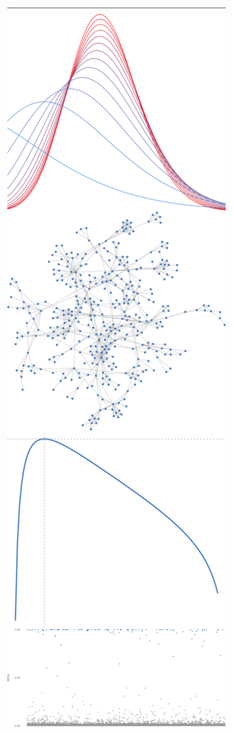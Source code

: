 
---
<div class="container">
  <div class="row no-gutters">
    <div class="col-sm">
      <img src="variational_EB.svg">
    </div>
    <div class="col-sm">
      <img src="random_graph.svg">
    </div>
    <div class="col-sm">
      <img src="plot_ml.svg">
    </div>
    <div class="col-sm">
      <img src="plot_ppi.svg">
    </div>
  </div>
</div>


<!--
**gleday/gleday** is a ✨ _special_ ✨ repository because its `README.md` (this file) appears on your GitHub profile.

Here are some ideas to get you started:

- 🔭 I’m currently working on ...
- 🌱 I’m currently learning ...
- 👯 I’m looking to collaborate on ...
- 🤔 I’m looking for help with ...
- 💬 Ask me about ...
- 📫 How to reach me: ...
- 😄 Pronouns: ...
- ⚡ Fun fact: ...
-->
